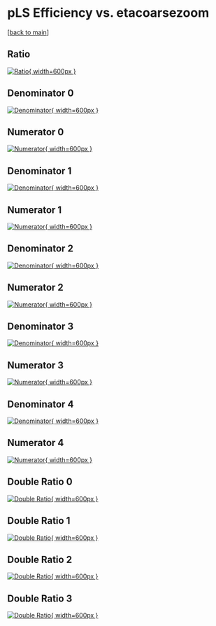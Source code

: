 # pLS Efficiency vs. etacoarsezoom

[[back to main](./)]



## Ratio

[![Ratio](../mtv/var/pLS_vtr_0_1_eff_etacoarsezoom.png){ width=600px }](../mtv/var/pLS_vtr_0_1_eff_etacoarsezoom.pdf)

## Denominator 0

[![Denominator](../mtv/den/pLS_vtr_0_1_eff_etacoarsezoom_den0.png){ width=600px }](../mtv/den/pLS_vtr_0_1_eff_etacoarsezoom_den0.pdf)

## Numerator 0

[![Numerator](../mtv/num/pLS_vtr_0_1_eff_etacoarsezoom_num0.png){ width=600px }](../mtv/num/pLS_vtr_0_1_eff_etacoarsezoom_num0.pdf)

## Denominator 1

[![Denominator](../mtv/den/pLS_vtr_0_1_eff_etacoarsezoom_den1.png){ width=600px }](../mtv/den/pLS_vtr_0_1_eff_etacoarsezoom_den1.pdf)

## Numerator 1

[![Numerator](../mtv/num/pLS_vtr_0_1_eff_etacoarsezoom_num1.png){ width=600px }](../mtv/num/pLS_vtr_0_1_eff_etacoarsezoom_num1.pdf)

## Denominator 2

[![Denominator](../mtv/den/pLS_vtr_0_1_eff_etacoarsezoom_den2.png){ width=600px }](../mtv/den/pLS_vtr_0_1_eff_etacoarsezoom_den2.pdf)

## Numerator 2

[![Numerator](../mtv/num/pLS_vtr_0_1_eff_etacoarsezoom_num2.png){ width=600px }](../mtv/num/pLS_vtr_0_1_eff_etacoarsezoom_num2.pdf)

## Denominator 3

[![Denominator](../mtv/den/pLS_vtr_0_1_eff_etacoarsezoom_den3.png){ width=600px }](../mtv/den/pLS_vtr_0_1_eff_etacoarsezoom_den3.pdf)

## Numerator 3

[![Numerator](../mtv/num/pLS_vtr_0_1_eff_etacoarsezoom_num3.png){ width=600px }](../mtv/num/pLS_vtr_0_1_eff_etacoarsezoom_num3.pdf)

## Denominator 4

[![Denominator](../mtv/den/pLS_vtr_0_1_eff_etacoarsezoom_den4.png){ width=600px }](../mtv/den/pLS_vtr_0_1_eff_etacoarsezoom_den4.pdf)

## Numerator 4

[![Numerator](../mtv/num/pLS_vtr_0_1_eff_etacoarsezoom_num4.png){ width=600px }](../mtv/num/pLS_vtr_0_1_eff_etacoarsezoom_num4.pdf)

## Double Ratio 0

[![Double Ratio](../mtv/ratio/pLS_vtr_0_1_eff_etacoarsezoom_ratio0.png){ width=600px }](../mtv/ratio/pLS_vtr_0_1_eff_etacoarsezoom_ratio0.pdf)

## Double Ratio 1

[![Double Ratio](../mtv/ratio/pLS_vtr_0_1_eff_etacoarsezoom_ratio1.png){ width=600px }](../mtv/ratio/pLS_vtr_0_1_eff_etacoarsezoom_ratio1.pdf)

## Double Ratio 2

[![Double Ratio](../mtv/ratio/pLS_vtr_0_1_eff_etacoarsezoom_ratio2.png){ width=600px }](../mtv/ratio/pLS_vtr_0_1_eff_etacoarsezoom_ratio2.pdf)

## Double Ratio 3

[![Double Ratio](../mtv/ratio/pLS_vtr_0_1_eff_etacoarsezoom_ratio3.png){ width=600px }](../mtv/ratio/pLS_vtr_0_1_eff_etacoarsezoom_ratio3.pdf)

